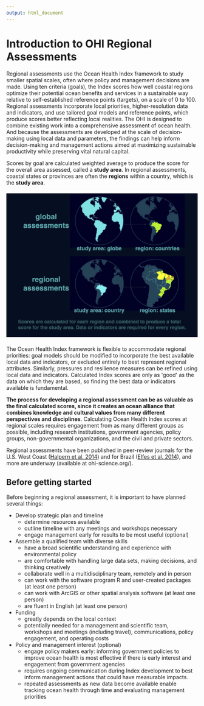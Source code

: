 ```yaml
---
output: html_document
---
```

# Introduction to OHI Regional Assessments

Regional assessments use the Ocean Health Index framework to study smaller spatial scales, often where policy and management decisions are made. Using ten criteria (goals), the Index scores how well coastal regions optimize their potential ocean benefits and services in a sustainable way relative to self-established reference points (targets), on a scale of 0 to 100. Regional assessments incorporate local priorities, higher-resolution data and indicators, and use tailored goal models and reference points, which produce scores better reflecting local realities. The OHI is designed to combine existing work into a comprehensive assessment of ocean health. And because the assessments are developed at the scale of decision-making using local data and parameters, the findings can help inform decision-making and management actions aimed at maximizing sustainable productivity while preserving vital natural capital.  

Scores by goal are calculated weighted average to produce the score for the overall area assessed, called a **study area**. In regional assessments, coastal states or provinces are often the **regions** within a country, which is the **study area**. 

![](./fig/global_v_brazil_map.png)  

The Ocean Health Index framework is flexible to accommodate regional priorities: goal models should be modified to incorporate the best available local data and indicators, or excluded entirely to best represent regional attributes. Similarly, pressures and resilience measures can be refined using local data and indicators. Calculated Index scores are only as 'good' as the data on which they are based, so finding the best data or indicators available is fundamental. 

**The process for developing a regional assessment can be as valuable as the final calculated scores, since it creates an ocean alliance that combines knowledge and cultural values from many different perspectives and disciplines**. Calculating Ocean Health Index scores at regional scales requires engagement from as many different groups as possible, including research institutions, government agencies, policy groups, non-governmental organizations, and the civil and private sectors.
  
Regional assessments have been published in peer-review journals for the U.S. West Coast ([Halpern et al. 2014](http://www.plosone.org/article/info%3Adoi%2F10.1371%2Fjournal.pone.0098995)) and for Brazil ([Elfes et al. 2014](http://www.plosone.org/article/info%3Adoi%2F10.1371%2Fjournal.pone.0092589)), and more are underway (available at ohi-science.org/).   

## Before getting started

Before beginning a regional assessment, it is important to have planned several things:

* Develop strategic plan and timeline
    + determine resources available
    + outline timeline with any meetings and workshops necessary
    + engage management early for results to be most useful (optional)
* Assemble a qualified team with diverse skills
    + have a broad scientific understanding and experience with environmental policy
    + are comfortable with handling large data sets, making decisions, and thinking creatively
    + collaborate well in a multidisciplinary team, remotely and in person
    + can work with the software program R and user-created packages (at least one person)
    + can work with ArcGIS or other spatial analysis software (at least one person)
    + are fluent in English (at least one person)
* Funding 
    + greatly depends on the local context
    + potentially needed for a management and scientific team, workshops and meetings (including travel), communications, policy engagement, and operating costs
* Policy and management interest (optional)
    + engage policy makers early: informing government policies to improve ocean health is most effective if there is early interest and engagement from government agencies
    + requires ongoing communication during Index development to best inform management actions that could have measurable impacts. 
    + repeated assessments as new data become available enable tracking ocean health through time and evaluating management priorities
    
    
    
